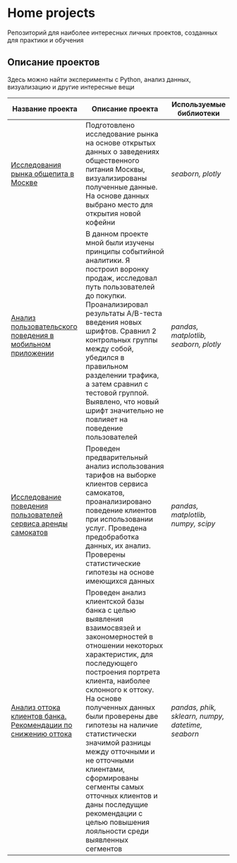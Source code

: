# Home projects 
Репозиторий для наиболее интересных личных проектов, созданных для практики и обучения
## Описание проектов
Здесь можно найти эксперименты с Python, анализ данных, визуализацию и другие интересные вещи

| Название проекта                          | Описание проекта                             | Используемые библиотеки |
| --- | --- | --- |
| [Исследования рынка общепита в Москве](https://github.com/trueOG24/yandex_projects/tree/main/Анализ%20рынка%20общественного%20питания) | Подготовлено исследование рынка на основе открытых данных о заведениях общественного питания Москвы, визуализированы полученные данные. На основе данных выбрано место для открытия новой кофейни | *seaborn, plotly* |
| [Анализ пользовательского поведения в мобильном приложении](https://github.com/trueOG24/yandex_projects/tree/main/Принятие%20решений%20в%20бизнесе) | В данном проекте мной были изучены принципы событийной аналитики. Я построил воронку продаж, исследовал путь пользователей до покупки. Проанализировал результаты A/B-теста введения новых шрифтов. Сравнил 2 контрольных группы между собой, убедился в правильном разделении трафика, а затем сравнил с тестовой группой. Выявлено, что новый шрифт значительно не повлияет на поведение пользователей | *pandas, matplotlib, seaborn, plotly* |
| [Исследование поведения пользователей сервиса аренды самокатов](https://github.com/trueOG24/yandex_projects/tree/main/Статистический%20анализ%20данных) | Проведен предварительный анализ использования тарифов на выборке клиентов сервиса самокатов, проанализировано поведение клиентов при использовании услуг. Проведена предобработка данных, их анализ. Проверены статистические гипотезы на основе имеющихся данных | *pandas, matplotlib, numpy, scipy* |
| [Анализ оттока клиентов банка. Рекомендации по снижению оттока](https://github.com/trueOG24/yandex_projects/tree/main/Анализ%20оттока%20клиентов%20банка) | Проведен анализ клиентской базы банка с целью выявления взаимосвязей и закономерностей в отношении некоторых характеристик, для последующего построения портрета клиента, наиболее склонного к оттоку. На основе полученных данных были проверены две гипотезы на наличие статистически значимой разницы между отточными и не отточными клиентами, сформированы сегменты самых отточных клиентов и даны последущие рекомендации с целью повышения лояльности среди выявленных сегментов | *pandas, phik, sklearn, numpy, datetime, seaborn* |


